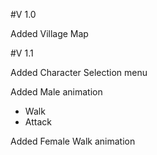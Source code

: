 #V 1.0

Added Village Map

#V 1.1

Added Character Selection menu

Added Male animation
- Walk
- Attack

Added Female Walk animation